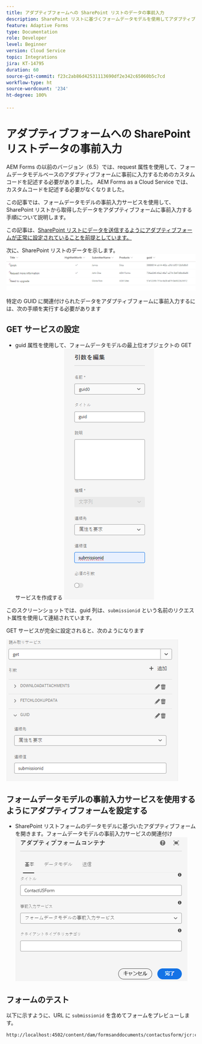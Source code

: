 ```yaml
---
title: アダプティブフォームへの SharePoint リストのデータの事前入力
description: SharePoint リストに基づくフォームデータモデルを使用してアダプティブフォームに事前入力する方法を説明します。
feature: Adaptive Forms
type: Documentation
role: Developer
level: Beginner
version: Cloud Service
topic: Integrations
jira: KT-14795
duration: 60
source-git-commit: f23c2ab86d42531113690df2e342c65060b5c7cd
workflow-type: ht
source-wordcount: '234'
ht-degree: 100%

---
```


# アダプティブフォームへの SharePoint リストデータの事前入力

AEM Forms の以前のバージョン（6.5）では、request 属性を使用して、フォームデータモデルベースのアダプティブフォームに事前に入力するためのカスタムコードを記述する必要がありました。 AEM Forms as a Cloud Service では、カスタムコードを記述する必要がなくなりました。

この記事では、フォームデータモデルの事前入力サービスを使用して、SharePoint リストから取得したデータをアダプティブフォームに事前入力する手順について説明します。

この記事は、[SharePoint リストにデータを送信するようにアダプティブフォームが正常に設定されていることを前提としています。](https://experienceleague.adobe.com/docs/experience-manager-cloud-service/content/forms/adaptive-forms-authoring/authoring-adaptive-forms-core-components/create-an-adaptive-form-on-forms-cs/configure-submit-actions-core-components.html?lang=ja#connect-af-sharepoint-list)

次に、SharePoint リストのデータを示します。
![sharepoint-list](assets/list-data.png)

特定の GUID に関連付けられたデータをアダプティブフォームに事前入力するには、次の手順を実行する必要があります

## GET サービスの設定

* guid 属性を使用して、フォームデータモデルの最上位オブジェクトの GET サービスを作成する
  ![get-service](assets/mapping-request-attribute.png)

このスクリーンショットでは、guid 列は、`submissionid` という名前のリクエスト属性を使用して連結されています。

GET サービスが完全に設定されると、次のようになります

![get-service](assets/fdm-request-attribute.png)

## フォームデータモデルの事前入力サービスを使用するようにアダプティブフォームを設定する

* SharePoint リストフォームのデータモデルに基づいたアダプティブフォームを開きます。フォームデータモデルの事前入力サービスの関連付け
  ![form-prefill-service](assets/form-prefill-service.png)

## フォームのテスト

以下に示すように、URL に `submissionid` を含めてフォームをプレビューします。

```html
http://localhost:4502/content/dam/formsanddocuments/contactusform/jcr:content?wcmmode=disabled&submissionid=57e12249-751a-4a38-a81f-0a4422b24412
```




